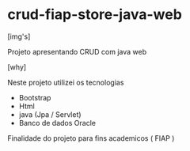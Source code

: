 # crud-fiap-store-java-web

[img's]

Projeto apresentando CRUD com java web

[why]

Neste projeto utilizei os tecnologias 
- Bootstrap
- Html
- java (Jpa / Servlet)
- Banco de dados Oracle

Finalidade do projeto para fins academicos ( FIAP )
